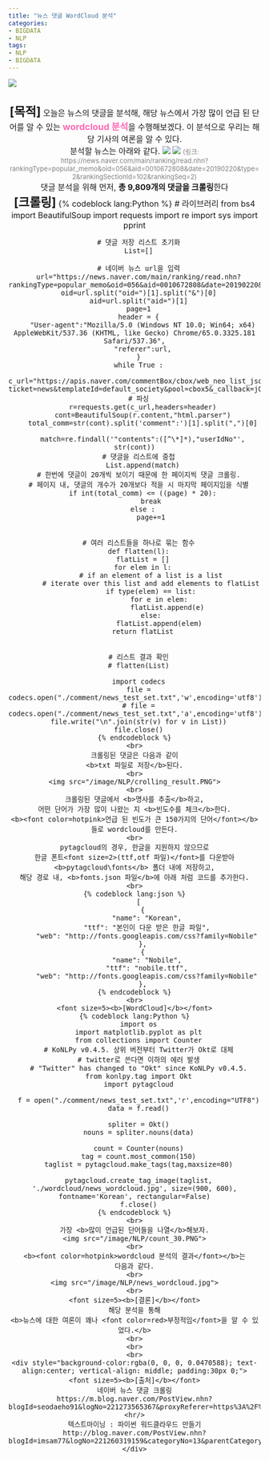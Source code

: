 ```yaml
---
title: "뉴스 댓글 WordCloud 분석"
categories:
- BIGDATA
- NLP
tags:
- NLP
- BIGDATA
---
```

<font size=3>
  <img src="/image/NLP/wordcloud.png">
  <div style=" text-align:center; vertical-align: middle; padding:30px 0;">
    <font size=5><b>[목적]</b></font>
    오늘은 뉴스의 댓글을 분석해,
    해당 뉴스에서 가장 많이 언급 된 단어를 알 수 있는
    <font color=hotpink size=4><b>wordcloud 분석</b></font>을 수행해보겠다.
    이 분석으로 우리는 해당 기사의 여론을 알 수 있다.
    <br>
    분석할 뉴스는 아래와 같다.
    <img src="/image/NLP/news.PNG">
    <img src="/image/NLP/comment_ratio.PNG">
    <font size=2 color=gray>(링크: https://news.naver.com/main/ranking/read.nhn?rankingType=popular_memo&oid=056&aid=0010672808&date=20190220&type=2&rankingSectionId=102&rankingSeq=2)</font>
    <br>
    댓글 분석을 위해 먼저,
    <b>총 9,809개의 댓글을 크롤링</b>한다
    <br>
    <font size=5><b>[크롤링]</b></font>
    {% codeblock lang:Python %}
      # 라이브러리
      from bs4 import BeautifulSoup
      import requests
      import re
      import sys
      import pprint

      # 댓글 저장 리스트 초기화
      List=[]

      # 네이버 뉴스 url을 입력
      url="https://news.naver.com/main/ranking/read.nhn?rankingType=popular_memo&oid=056&aid=0010672808&date=20190220&type=2&rankingSectionId=102&rankingSeq=2"
      oid=url.split("oid=")[1].split("&")[0]
      aid=url.split("aid=")[1]
      page=1
      header = {
        "User-agent":"Mozilla/5.0 (Windows NT 10.0; Win64; x64) AppleWebKit/537.36 (KHTML, like Gecko) Chrome/65.0.3325.181 Safari/537.36",
        "referer":url,
      }
      while True :
        c_url="https://apis.naver.com/commentBox/cbox/web_neo_list_jsonp.json?ticket=news&templateId=default_society&pool=cbox5&_callback=jQuery1707138182064460843_1523512042464&lang=ko&country=&objectId=news"+oid+"%2C"+aid+"&categoryId=&pageSize=20&indexSize=10&groupId=&listType=OBJECT&pageType=more&page="+str(page)+"&refresh=false&sort=FAVORITE"
      # 파싱
        r=requests.get(c_url,headers=header)
        cont=BeautifulSoup(r.content,"html.parser")
        total_comm=str(cont).split('comment":')[1].split(",")[0]

        match=re.findall('"contents":([^\*]*),"userIdNo"', str(cont))
      # 댓글을 리스트에 중첩
        List.append(match)
      # 한번에 댓글이 20개씩 보이기 때문에 한 페이지씩 댓글 크롤링.
      # 페이지 내, 댓글의 개수가 20개보다 적을 시 마지막 페이지임을 식별
        if int(total_comm) <= ((page) * 20):
            break
        else :
            page+=1


      # 여러 리스트들을 하나로 묶는 함수
      def flatten(l):
        flatList = []
        for elem in l:
            # if an element of a list is a list
            # iterate over this list and add elements to flatList
            if type(elem) == list:
                for e in elem:
                    flatList.append(e)
            else:
                flatList.append(elem)
        return flatList


      # 리스트 결과 확인
      # flatten(List)

      import codecs
      file = codecs.open("./comment/news_test_set.txt",'w',encoding='utf8')
      # file = codecs.open("./comment/news_test_set.txt",'a',encoding='utf8')
      file.write("\n".join(str(v) for v in List))
      file.close()
    {% endcodeblock %}
    <br>
    크롤링된 댓글은 다음과 같이
    <b>txt 파일로 저장</b>된다.
    <br>
    <img src="/image/NLP/crolling_result.PNG">
    <br>
    크롤링된 댓글에서 <b>명사를 추출</b>하고,
    어떤 단어가 가장 많이 나왔는 지 <b>빈도수를 체크</b>한다.
    <b><font color=hotpink>언급 된 빈도가 큰 150가지의 단어</font></b>들로 wordcloud를 만든다.
    <br>
    pytagcloud의 경우, 한글을 지원하지 않으므로
    한글 폰트<font size=2>(ttf,otf 파일)</font>를 다운받아 <b>pytagcloud\fonts</b> 폴더 내에 저장하고,
    해당 경로 내, <b>fonts.json 파일</b>에 아래 처럼 코드를 추가한다.
    <br>
    {% codeblock lang:json %}
      [
        {
          "name": "Korean",
          "ttf": "본인이 다운 받은 한글 파일",
          "web": "http://fonts.googleapis.com/css?family=Nobile"
        },
        {
          "name": "Nobile",
          "ttf": "nobile.ttf",
          "web": "http://fonts.googleapis.com/css?family=Nobile"
        },
    {% endcodeblock %}
    <br>
    <font size=5><b>[WordCloud]</b></font>
    {% codeblock lang:Python %}
      import os
      import matplotlib.pyplot as plt
      from collections import Counter
      # KoNLPy v0.4.5. 상위 버전부터 Twitter가 Okt로 대체
      # twitter로 쓴다면 이하의 에러 발생
      # "Twitter" has changed to "Okt" since KoNLPy v0.4.5.
      from konlpy.tag import Okt
      import pytagcloud

      f = open("./comment/news_test_set.txt",'r',encoding="UTF8")
      data = f.read()

      spliter = Okt()
      nouns = spliter.nouns(data)

      count = Counter(nouns)
      tag = count.most_common(150)
      taglist = pytagcloud.make_tags(tag,maxsize=80)

      pytagcloud.create_tag_image(taglist, './wordcloud/news_wordcloud.jpg', size=(900, 600), fontname='Korean', rectangular=False)
      f.close()
    {% endcodeblock %}
    <br>
    가장 <b>많이 언급된 단어들을 나열</b>해보자.
    <img src="/image/NLP/count_30.PNG">
    <br>
    <b><font color=hotpink>wordcloud 분석의 결과</font></b>는
    다음과 같다.
    <br>
    <img src="/image/NLP/news_wordcloud.jpg">
    <br>
    <font size=5><b>[결론]</b></font>
    해당 분석을 통해
    <b>뉴스에 대한 여론이 꽤나 <font color=red>부정적임</font>을 알 수 있었다.</b>
    <br>
    <br>
    <br>
    <div style="background-color:rgba(0, 0, 0, 0.0470588); text-align:center; vertical-align: middle; padding:30px 0;">
    <font size=5><b>[출처]</b></font>
    네이버 뉴스 댓글 크롤링
    https://m.blog.naver.com/PostView.nhn?blogId=seodaeho91&logNo=221273565367&proxyReferer=https%3A%2F%2Fwww.google.com%2F
    <hr/>
    텍스트마이닝 : 파이썬 워드클라우드 만들기
    http://blog.naver.com/PostView.nhn?blogId=imsam77&logNo=221260319159&categoryNo=13&parentCategoryNo=0&viewDate=&currentPage=1&postListTopCurrentPage=1&from=postView
    </div>
  </div>
</font>

